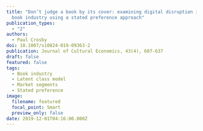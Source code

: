 ```yaml
---
title: "Don’t judge a book by its cover: examining digital disruption in the
  book industry using a stated preference approach"
publication_types:
  - "2"
authors:
  - Paul Crosby
doi: 10.1007/s10824-019-09363-2
publication: Journal of Cultural Economics, 43(4), 607-637
draft: false
featured: false
tags:
  - Book industry
  - Latent class model
  - Market segments
  - Stated preference
image:
  filename: featured
  focal_point: Smart
  preview_only: false
date: 2019-12-01T04:16:00.000Z
---
```

